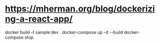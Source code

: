 # https://mherman.org/blog/dockerizing-a-react-app/

docker build -t sample:dev .
docker-compose up -d --build
docker-compose stop